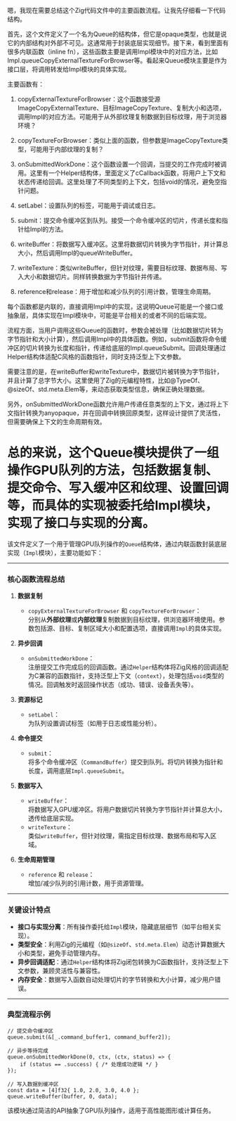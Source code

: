 嗯，我现在需要总结这个Zig代码文件中的主要函数流程。让我先仔细看一下代码结构。

首先，这个文件定义了一个名为Queue的结构体，但它是opaque类型，也就是说它的内部结构对外部不可见。这通常用于封装底层实现细节。接下来，看到里面有很多内联函数（inline fn），这些函数主要是调用Impl模块中的对应方法，比如Impl.queueCopyExternalTextureForBrowser等。看起来Queue模块主要是作为接口层，将调用转发给Impl模块的具体实现。

主要函数有：

1. copyExternalTextureForBrowser：这个函数接受源ImageCopyExternalTexture、目标ImageCopyTexture、复制大小和选项，调用Impl的对应方法。可能用于从外部纹理复制数据到目标纹理，用于浏览器环境？

2. copyTextureForBrowser：类似上面的函数，但参数是ImageCopyTexture类型，可能用于内部纹理的复制？

3. onSubmittedWorkDone：这个函数设置一个回调，当提交的工作完成时被调用。这里有一个Helper结构体，里面定义了cCallback函数，将用户上下文和状态传递给回调。这里处理了不同类型的上下文，包括void的情况，避免空指针问题。

4. setLabel：设置队列的标签，可能用于调试或日志。

5. submit：提交命令缓冲区到队列。接受一个命令缓冲区的切片，传递长度和指针给Impl的方法。

6. writeBuffer：将数据写入缓冲区。这里将数据切片转换为字节指针，并计算总大小，然后调用Impl的queueWriteBuffer。

7. writeTexture：类似writeBuffer，但针对纹理，需要目标纹理、数据布局、写入大小和数据切片。同样转换数据为字节指针并传递。

8. reference和release：用于增加和减少队列的引用计数，管理生命周期。

每个函数都是内联的，直接调用Impl中的实现，这说明Queue可能是一个接口或抽象层，具体实现在Impl模块中，可能是平台相关的或者不同的后端实现。

流程方面，当用户调用这些Queue的函数时，参数会被处理（比如数据切片转为字节指针和大小计算），然后调用Impl中的具体函数。例如，submit函数将命令缓冲区的切片转换为长度和指针，传递给底层的Impl.queueSubmit。回调处理通过Helper结构体适配C风格的函数指针，同时支持泛型上下文参数。

需要注意的是，在writeBuffer和writeTexture中，数据切片被转换为字节指针，并且计算了总字节大小。这里使用了Zig的元编程特性，比如@TypeOf、@sizeOf、std.meta.Elem等，来动态获取类型信息，确保正确处理数据。

另外，onSubmittedWorkDone函数允许用户传递任意类型的上下文，通过将上下文指针转换为anyopaque，并在回调中转换回原类型，这样设计提供了灵活性，但需要确保上下文的生命周期有效。

总的来说，这个Queue模块提供了一组操作GPU队列的方法，包括数据复制、提交命令、写入缓冲区和纹理、设置回调等，而具体的实现被委托给Impl模块，实现了接口与实现的分离。
================================================
该文件定义了一个用于管理GPU队列操作的`Queue`结构体，通过内联函数封装底层实现（`Impl`模块），主要功能如下：

---

### **核心函数流程总结**
1. **数据复制**  
   - `copyExternalTextureForBrowser` 和 `copyTextureForBrowser`：  
     分别从**外部纹理**或**内部纹理**复制数据到目标纹理，供浏览器环境使用。参数包括源、目标、复制区域大小和配置选项，直接调用`Impl`的具体实现。

2. **异步回调**  
   - `onSubmittedWorkDone`：  
     注册提交工作完成后的回调函数。通过`Helper`结构体将Zig风格的回调适配为C兼容的函数指针，支持泛型上下文（`context`），处理包括`void`类型的情况。回调触发时返回操作状态（成功、错误、设备丢失等）。

3. **资源标记**  
   - `setLabel`：  
     为队列设置调试标签（如用于日志或性能分析）。

4. **命令提交**  
   - `submit`：  
     将多个命令缓冲区（`CommandBuffer`）提交到队列。将切片转换为指针和长度，调用底层`Impl.queueSubmit`。

5. **数据写入**  
   - `writeBuffer`：  
     将数据写入GPU缓冲区。将用户数据切片转换为字节指针并计算总大小，透传给底层实现。
   - `writeTexture`：  
     类似`writeBuffer`，但针对纹理，需指定目标纹理、数据布局和写入区域。

6. **生命周期管理**  
   - `reference` 和 `release`：  
     增加/减少队列的引用计数，用于资源管理。

---

### **关键设计特点**
- **接口与实现分离**：所有操作委托给`Impl`模块，隐藏底层细节（如平台相关实现）。
- **类型安全**：利用Zig的元编程（如`@sizeOf`、`std.meta.Elem`）动态计算数据大小和类型，避免手动管理内存。
- **异步回调适配**：通过`Helper`结构体将Zig闭包转换为C函数指针，支持泛型上下文参数，兼顾灵活性与兼容性。
- **内存安全**：数据写入函数自动处理切片的字节转换和大小计算，减少用户错误。

---

### **典型流程示例**
```zig
// 提交命令缓冲区
queue.submit(&[_.command_buffer1, command_buffer2]);

// 异步等待完成
queue.onSubmittedWorkDone(0, ctx, (ctx, status) => {
    if (status == .success) { /* 处理成功逻辑 */ }
});

// 写入数据到缓冲区
const data = [4]f32{ 1.0, 2.0, 3.0, 4.0 };
queue.writeBuffer(buffer, 0, data);
```

该模块通过简洁的API抽象了GPU队列操作，适用于高性能图形或计算任务。